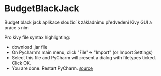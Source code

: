 # BudgetBlackJack

Budget black jack aplikace sloužící k základnímu předvedení Kivy GUI a práce s ním


Pro kivy file syntax highlighting:
   - download .jar file
   - On Pycharm’s main menu, click "File"-> "Import" (or Import Settings)
   - Select this file and PyCharm will present a dialog with filetypes ticked. Click OK.
   - You are done. Restart PyCharm.
[source](https://stackoverflow.com/questions/38002630/how-to-get-syntax-highlighting-on-kivy-kv-file-in-pycharm-on-osx)
